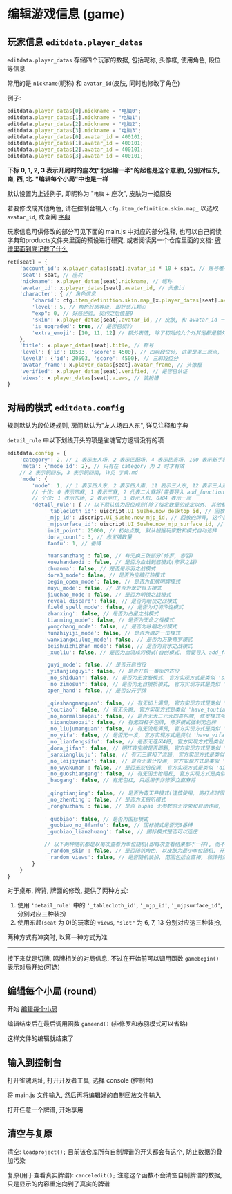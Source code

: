 # 编辑游戏信息 (game)

## 玩家信息 `editdata.player_datas`

`editdata.player_datas` 存储四个玩家的数据, 包括昵称, 头像框, 使用角色, 段位等信息

常用的是 `nickname`(昵称) 和 `avatar_id`(皮肤, 同时也修改了角色)

例子:

```js
editdata.player_datas[0].nickname = "电脑0";
editdata.player_datas[1].nickname = "电脑1";
editdata.player_datas[2].nickname = "电脑2";
editdata.player_datas[3].nickname = "电脑3";
editdata.player_datas[0].avatar_id = 400101;
editdata.player_datas[1].avatar_id = 400101;
editdata.player_datas[2].avatar_id = 400101;
editdata.player_datas[3].avatar_id = 400101;
```

**下标 0, 1, 2, 3 表示开局时的座次("北起输一半"的起也是这个意思), 分别对应东, 南, 西, 北. "编辑每个小局"中也是一样**

默认设置为上述例子, 即昵称为 "`电脑` + 座次", 皮肤为一姬原皮

若要修改成其他角色, 请在控制台输入 `cfg.item_definition.skin.map_` 以选取 `avatar_id`, 或查阅 [字典](字典.md)

玩家信息可供修改的部分可见下面的 main.js 中对应的部分注释, 也可以自己阅读字典和products文件夹里面的预设进行研究,
或者阅读另一个仓库里面的文档: [牌谱里面到底记载了什么](https://github.com/Fat-pig-Cui/misc-code/tree/main/doc/%E7%89%8C%E8%B0%B1%E9%87%8C%E9%9D%A2%E5%88%B0%E5%BA%95%E8%AE%B0%E8%BD%BD%E4%BA%86%E4%BB%80%E4%B9%88)

```js
ret[seat] = {
    'account_id': x.player_datas[seat].avatar_id * 10 + seat, // 账号唯一id, 这里没什么用随便设的
    'seat': seat, // 座次
    'nickname': x.player_datas[seat].nickname, // 昵称
    'avatar_id': x.player_datas[seat].avatar_id, // 头像id
    'character': { // 角色信息
        'charid': cfg.item_definition.skin.map_[x.player_datas[seat].avatar_id].character_id, // 角色id
        'level': 5, // 角色好感等级, 即好感几颗心
        "exp": 0, // 好感经验, 契约之后值是0
        'skin': x.player_datas[seat].avatar_id, // 皮肤, 和 avatar_id 一样
        'is_upgraded': true, // 是否已契约
        'extra_emoji': [10, 11, 12] // 额外表情, 除了初始的九个外其他都是额外表情, 包括契约后的三个
    },
    'title': x.player_datas[seat].title, // 称号
    'level': {'id': 10503, 'score': 4500}, // 四麻段位分, 这里是圣三原点, 下同
    'level3': {'id': 20503, 'score': 4500}, // 三麻段位分
    'avatar_frame': x.player_datas[seat].avatar_frame, // 头像框
    'verified': x.player_datas[seat].verified, // 是否已认证
    'views': x.player_datas[seat].views, // 装扮槽
}
```

## 对局的模式 `editdata.config`

规则默认为段位场规则, 房间默认为"友人场四人东", 详见注释和字典

`detail_rule` 中以下划线开头的项是雀魂官方逻辑没有的项

```js
editdata.config = {
    'category': 2, // 1 表示友人场, 2 表示匹配场, 4 表示比赛场, 100 表示新手教程
    'meta': {'mode_id': 2}, // 只有在 category 为 2 时才有效
    // 2 表示铜四东, 3 表示铜四南, 详见 字典.md
    'mode': {
        'mode': 1, // 1 表示四人东, 2 表示四人南, 11 表示三人东, 12 表示三人南
        // 十位: 0 表示四麻, 1 表示三麻, 2 代表二人麻将(需要导入 add_function.js)
        // 个位: 1 表示东场, 2 表示半庄, 3 表示人机, 0和4 表示一局
        'detail_rule': { // 以下默认值为段位规则(除了指定数量的设定以外, 其他都默认 false)
            '_tablecloth_id': uiscript.UI_Sushe.now_desktop_id, // 回放的桌布, 未设置时为原来的桌布 
            '_mjp_id': uiscript.UI_Sushe.now_mjp_id, // 回放的牌背, 这个目前修改的不完美, 指示牌部分还是原来的, 未设置时为原来的牌背
            '_mjpsurface_id': uiscript.UI_Sushe.now_mjp_surface_id, // 回放的牌面, 未设置时为原来的牌面
            'init_point': 25000, // 初始点数, 默认根据玩家数和模式自动选择
            'dora_count': 3, // 赤宝牌数量
            'fanfu': 1, // 番缚

            'huansanzhang': false, // 有无换三张部分(修罗, 赤羽)
            'xuezhandaodi': false, // 是否为血战到底模式(修罗之战)
            'chuanma': false, // 是否是赤羽之战模式
            'dora3_mode': false, // 是否为宝牌狂热模式
            'begin_open_mode': false, // 是否为配牌明牌模式
            'muyu_mode': false, // 是否为龙之目玉模式
            'jiuchao_mode': false, // 是否为明镜之战模式
            'reveal_discard': false, // 是否为暗夜之战模式
            'field_spell_mode': false, // 是否为幻境传说模式
            'zhanxing': false, // 是否为占星之战模式
            'tianming_mode': false, // 是否为天命之战模式
            'yongchang_mode': false, // 是否为咏唱之战模式
            'hunzhiyiji_mode': false, // 是否为魂之一击模式
            'wanxiangxiuluo_mode': false, // 是否为万象修罗模式
            'beishuizhizhan_mode': false, // 是否为背水之战模式
            '_xueliu': false, // 是否为血流成河模式(自创模式, 需要导入 add_function.js)

            'guyi_mode': false, // 是否开启古役
            '_yifanjieguyi': false, // 是否开启一番街的古役
            '_no_shiduan': false, // 是否为无食断模式, 官方实现方式是类似 'shiduan': true,
            '_no_zimosun': false, // 是否为无自摸损模式, 官方实现方式是类似 'have_zimosun': true,
            'open_hand': false, // 是否公开手牌

            '_qieshangmanguan': false, // 有无切上满贯, 官方实现方式是类似 'have_qieshangmanguan': false,
            '_toutiao': false, // 有无头跳, 官方实现方式是类似 'have_toutiao': false,
            '_no_normalbaopai': false, // 是否无大三元大四喜包牌, 修罗模式强制无包牌
            '_sigangbaopai': false, // 有无四杠子包牌, 修罗模式强制无包牌
            '_no_liujumanguan': false, // 有无流局满贯, 官方实现方式是类似 'have_liujumanguan': true,
            '_no_yifa': false, // 是否无一发, 官方实现方式是类似 'have_yifa': true,
            '_no_lianfengsifu': false, // 是否无连风4符, 官方实现方式是类似 'disable_double_wind_four_fu': false,
            '_dora_jifan': false, // 明杠表宝牌是否即翻, 官方实现方式是类似 'ming_dora_immediately_open': false,
            '_sanxiangliuju': false, // 有无三家和了流局, 官方实现方式是类似 'have_sanjiahele': false,
            '_no_leijiyiman': false, // 是否无累计役满, 官方实现方式是类似 'disable_leijiyiman': false,
            '_no_wyakuman': false, // 是否无双倍役满, 官方实现方式是类似 'disable_double_yakuman': false,
            '_no_guoshiangang': false, // 有无国士枪暗杠, 官方实现方式是类似 'disable_angang_guoshi': false,
            '_baogang': false, // 有无包杠, 只适用于非修罗立直麻将
            
            '_qingtianjing': false, // 是否为青天井模式(谨慎使用, 高打点时很容易崩溃, 并取消包牌)
            '_no_zhenting': false, // 是否为无振听模式
            '_ronghuzhahu': false, // 是否 hupai 无参数时无役荣和自动诈和, 详见 hupai 函数的讲解
            
            '_guobiao': false, // 是否为国标模式
            '_guobiao_no_8fanfu': false, // 国标模式是否无8番缚
            '_guobiao_lianzhuang': false, // 国标模式是否可以连庄

            // 以下两种随机都是以每次查看为单位随机(即每次查看结果都不一样), 而不是以牌谱对局为单位随机
            '_random_skin': false, // 是否随机角色, 以皮肤为最小单位随机, 开启此选项后设置的角色皮肤均无效
            '_random_views': false, // 是否随机装扮, 范围包括立直棒, 和牌特效, 立直特效, 头像框, 桌布, 称号, 开启此选项后设置的对应装扮均无效
        }
    }
}
```

对于桌布, 牌背, 牌面的修改, 提供了两种方式:

1. 使用 `'detail_rule'` 中的 `'_tablecloth_id'`, `'_mjp_id'`, `'_mjpsurface_id'`, 分别对应三种装扮
2. 使用东起(`seat` 为 0)的玩家的 `views`, `"slot"` 为 6, 7, 13 分别对应这三种装扮,

两种方式有冲突时, 以第一种方式为准

---

接下来就是切牌, 鸣牌相关的对局信息, 不过在开始前可以调用函数 `gamebegin()` 表示对局开始(可选)

## 编辑每个小局 (round)

开始 [编辑每个小局](编辑每个小局.md)

编辑结束后在最后调用函数 `gameend()` (非修罗和赤羽模式可以省略)

这样文件的编辑就结束了

## 输入到控制台

打开雀魂网址, 打开开发者工具, 选择 console (控制台)

将 main.js 文件输入, 然后再将编辑好的自制回放文件输入

打开任意一个牌谱, 开始享用

## 清空与复原

清空: `loadproject();`
目前该仓库所有自制牌谱的开头都会有这个, 防止数据的叠加污染

复原(用于查看真实牌谱): `canceledit();`
注意这个函数不会清空自制牌谱的数据, 只是显示的内容重定向到了真实的牌谱
